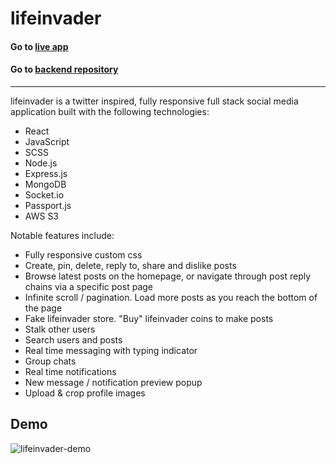 # lifeinvader 
#### Go to [live app](https://lifeinvadersocial.herokuapp.com/)
#### Go to [backend repository](https://github.com/bscottnz/life-invader-backend)

---


lifeinvader is a twitter inspired, fully responsive full stack social media application built with the following technologies:
- React
- JavaScript
- SCSS
- Node.js
- Express.js
- MongoDB
- Socket.io
- Passport.js
- AWS S3
 
 Notable features include:
 - Fully responsive custom css
 - Create, pin, delete, reply to, share and dislike posts
 - Browse latest posts on the homepage, or navigate through post reply chains via a specific post page
 - Infinite scroll / pagination. Load more posts as you reach the bottom of the page
 - Fake lifeinvader store. "Buy" lifeinvader coins to make posts
 - Stalk other users
 - Search users and posts
 - Real time messaging with typing indicator
 - Group chats
 - Real time notifications
 - New message / notification preview popup
 - Upload & crop profile images

## Demo

![lifeinvader-demo](https://user-images.githubusercontent.com/24649589/122633458-eecb5000-d12c-11eb-9674-3ec9e8f4c864.gif)

